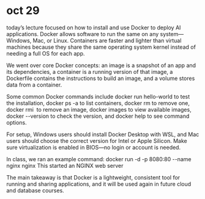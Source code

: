# oct 29
today’s lecture focused on how to install and use Docker to deploy AI applications. Docker allows software to run the same on any system—Windows, Mac, or Linux. Containers are faster and lighter than virtual machines because they share the same operating system kernel instead of needing a full OS for each app.

We went over core Docker concepts: an image is a snapshot of an app and its dependencies, a container is a running version of that image, a Dockerfile contains the instructions to build an image, and a volume stores data from a container.

Some common Docker commands include docker run hello-world to test the installation, docker ps -a to list containers, docker rm <name> to remove one, docker rmi <image> to remove an image, docker images to view available images, docker --version to check the version, and docker help to see command options.

For setup, Windows users should install Docker Desktop with WSL, and Mac users should choose the correct version for Intel or Apple Silicon. Make sure virtualization is enabled in BIOS—no login or account is needed.

In class, we ran an example command:
docker run -d -p 8080:80 --name nginx nginx
This started an NGINX web server 

The main takeaway is that Docker is a lightweight, consistent tool for running and sharing applications, and it will be used again in future cloud and database courses.
